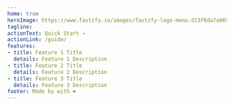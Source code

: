 ```yaml
---
home: true
heroImage: https://www.fastify.io/images/fastify-logo-menu.d13f8da7a965c800.png
tagline:
actionText: Quick Start →
actionLink: /guide/
features:
- title: Feature 1 Title
  details: Feature 1 Description
- title: Feature 2 Title
  details: Feature 2 Description
- title: Feature 3 Title
  details: Feature 3 Description
footer: Made by with ❤️
---
```

